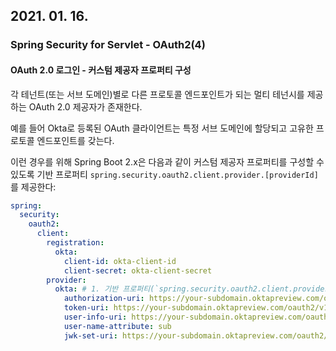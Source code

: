 ## 2021. 01. 16.

### Spring Security for Servlet - OAuth2(4)

#### OAuth 2.0 로그인 - 커스텀 제공자 프로퍼티 구성

각 테넌트(또는 서브 도메인)별로 다른 프로토콜 엔드포인트가 되는 멀티 테넌시를 제공하는 OAuth 2.0 제공자가 존재한다.

예를 들어 Okta로 등록된 OAuth 클라이언트는 특정 서브 도메인에 할당되고 고유한 프로토콜 엔드포인트를 갖는다. 

이런 경우를 위해 Spring Boot 2.x은 다음과 같이 커스텀 제공자 프로퍼티를 구성할 수 있도록 기반 프로퍼티 `spring.security.oauth2.client.provider.[providerId]`를 제공한다:

```yaml
spring:
  security:
    oauth2:
      client:
        registration:
          okta:
            client-id: okta-client-id
            client-secret: okta-client-secret
        provider:
          okta: # 1. 기반 프로퍼티(`spring.security.oauth2.client.provider.okta`)는 프로토콜 엔드포인트 위치의 커스텀 구성을 허용한다.
            authorization-uri: https://your-subdomain.oktapreview.com/oauth2/v1/authorize
            token-uri: https://your-subdomain.oktapreview.com/oauth2/v1/token
            user-info-uri: https://your-subdomain.oktapreview.com/oauth2/v1/userinfo
            user-name-attribute: sub
            jwk-set-uri: https://your-subdomain.oktapreview.com/oauth2/v1/keys
```



